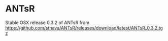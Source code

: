 # ANTsR
Stable OSX release 0.3.2 of ANTsR from https://github.com/stnava/ANTsR/releases/download/latest/ANTsR_0.3.2.tgz
